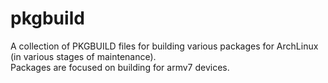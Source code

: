 # pkgbuild
A collection of PKGBUILD files for building various packages for ArchLinux (in various stages of maintenance).  
Packages are focused on building for armv7 devices.